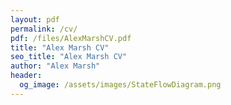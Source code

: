 ```yaml
---
layout: pdf
permalink: /cv/
pdf: /files/AlexMarshCV.pdf
title: "Alex Marsh CV"
seo_title: "Alex Marsh CV"
author: "Alex Marsh"
header:
  og_image: /assets/images/StateFlowDiagram.png
---
```

